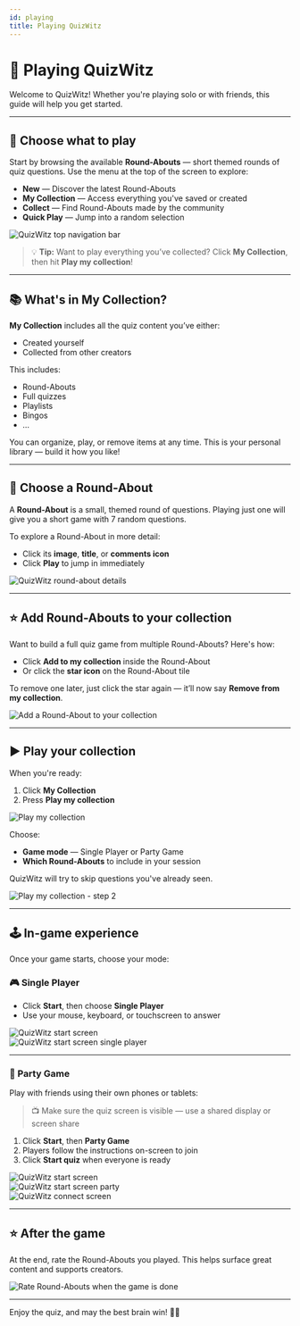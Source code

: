 ```yaml
---
id: playing
title: Playing QuizWitz
---
```


# 🧠 Playing QuizWitz

Welcome to QuizWitz! Whether you're playing solo or with friends, this guide will help you get started.

---

## 🎯 Choose what to play

Start by browsing the available **Round-Abouts** — short themed rounds of quiz questions. Use the menu at the top of the screen to explore:

- **New** — Discover the latest Round-Abouts
- **My Collection** — Access everything you've saved or created
- **Collect** — Find Round-Abouts made by the community
- **Quick Play** — Jump into a random selection

![QuizWitz top navigation bar](/images/top-menu-play.png)

> 💡 **Tip:** Want to play everything you’ve collected? Click **My Collection**, then hit **Play my collection**!

---

## 📚 What's in My Collection?

**My Collection** includes all the quiz content you’ve either:

- Created yourself
- Collected from other creators

This includes:

- Round-Abouts
- Full quizzes
- Playlists
- Bingos
- ...

You can organize, play, or remove items at any time. This is your personal library — build it how you like!

---

## 🧠 Choose a Round-About

A **Round-About** is a small, themed round of questions. Playing just one will give you a short game with 7 random questions.

To explore a Round-About in more detail:

- Click its **image**, **title**, or **comments icon**
- Click **Play** to jump in immediately

![QuizWitz round-about details](/images/round-about-details.png)

---

## ⭐ Add Round-Abouts to your collection

Want to build a full quiz game from multiple Round-Abouts? Here's how:

- Click **Add to my collection** inside the Round-About
- Or click the **star icon** on the Round-About tile

To remove one later, just click the star again — it’ll now say **Remove from my collection**.

![Add a Round-About to your collection](/images/add-to-collection.png)

---

## ▶️ Play your collection

When you're ready:

1. Click **My Collection**
2. Press **Play my collection**

![Play my collection](/images/play-my-collection.png)

Choose:

- **Game mode** — Single Player or Party Game
- **Which Round-Abouts** to include in your session

QuizWitz will try to skip questions you've already seen.

![Play my collection - step 2](/images/play-my-collection-step2.png)

---

## 🕹️ In-game experience

Once your game starts, choose your mode:

### 🎮 Single Player

- Click **Start**, then choose **Single Player**
- Use your mouse, keyboard, or touchscreen to answer

![QuizWitz start screen](/images/quizwitz-start-screen.png)\
![QuizWitz start screen single player](/images/quizwitz-start-screen-single.png)

---

### 🎉 Party Game

Play with friends using their own phones or tablets:

> 📺 Make sure the quiz screen is visible — use a shared display or screen share

1. Click **Start**, then **Party Game**
2. Players follow the instructions on-screen to join
3. Click **Start quiz** when everyone is ready

![QuizWitz start screen](/images/quizwitz-start-screen.png)\
![QuizWitz start screen party](/images/quizwitz-start-screen-party.png)\
![QuizWitz connect screen](/images/connect-screen.png)

---

## ⭐ After the game

At the end, rate the Round-Abouts you played. This helps surface great content and supports creators.

![Rate Round-Abouts when the game is done](/images/rate-rounds.png)

---

Enjoy the quiz, and may the best brain win! 🧠🎉
